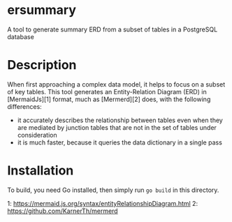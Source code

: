 # ersummary
A tool to generate summary ERD from a subset of tables in a PostgreSQL database

# Description

When first approaching a complex data model, it helps to focus on a subset of
key tables. This tool generates an Entity-Relation Diagram (ERD) in
[MermaidJs][1] format, much as [Mermerd][2] does, with the following
differences:
* it accurately describes the relationship between tables even when they are
  mediated by junction tables that are not in the set of tables under
  consideration
* it is much faster, because it queries the data dictionary in a single pass

# Installation

To build, you need Go installed, then simply run `go build` in this directory.

1: https://mermaid.js.org/syntax/entityRelationshipDiagram.html
2: https://github.com/KarnerTh/mermerd
